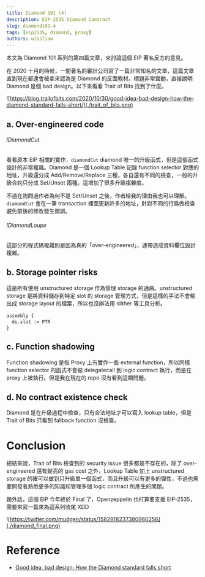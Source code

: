 ```yaml
---
title: Diamond 101 (4)
description: EIP-2535 Diamond Contract
slug: diamond101-4
tags: [eip2535, diamond, proxy]
authors: wiasliaw
---
```


本文為 Diamond 101 系列的第四篇文章，來討論這個 EIP 著名反方的意見。

<!--truncate-->

在 2020 十月的時候，一間著名的審計公司寫了一篇非常知名的文章，這篇文章直到現在都還會被拿來認為是 Diamond 的反面教材。標題非常聳動，直接說明 Diamond 是個 bad design。以下來看看 Trait of Bits 找到了什麼。

![https://blog.trailofbits.com/2020/10/30/good-idea-bad-design-how-the-diamond-standard-falls-short/](./trait_of_bits.png)

## a. Over-engineered code

###### IDiamondCut

看看原本 EIP 相關的實作，`diamondCut` diamond 唯一的升級函式，但是這個函式設計的非常複雜。Diamond 是一個 Lookup Table 記錄 function selector 對應的地址，升級還分成 Add/Remove/Replace 三種，各自還有不同的檢查，一般的升級合約只分成 Set/Unset 兩種。這增加了很多升級複雜度。

不過在詢問過作者為何不是 Set/Unset 之後，作者給我的理由我也可以理解。`diamondCut` 會在一筆 transaction 裡面更新許多的地址，針對不同的行爲做檢查避免前後的修改發生錯誤。

###### IDiamondLoupe

這部分的程式碼複雜則是因為真的「over-engineered」，連帶造成資料欄位設計複雜。

## b. Storage pointer risks

這是所有使用 unstructured storage 作為管理 storage 的通病。unstructured storage 是將資料儲存到特定 slot 的 storage 管理方式，但是這樣的手法不會輸出成 storage layout 的檔案，所以也沒辦法用 slither 等工具分析。

```solidity
assembly {
  ds.slot := PTR
}
```

## c. Function shadowing

Function shadowing 是指 Proxy 上有實作一些 external function，所以同樣 function selector 的函式不會被 delegatecall 到 logic contract 執行，而是在 proxy 上被執行。但是我在現在的 repo 沒有看到這類問題。

## d. No contract existence check

Diamond 是在升級過程中檢查，只有合法地址才可以寫入 lookup table，但是 Trait of Bits 只看到 fallback function 沒檢查。

# Conclusion

總結來說，Trait of Bits 檢查到的 security issue 很多都是不存在的，除了 over-engineered 還有變高的 gas cost 之外，Lookup Table 加上 unstructured storage 的確可以做到只升級單一個函式，而且升級可以有更多的彈性，不過也需要開發者熟悉更多的知識和管理多個 logic contract 所產生的問題。

題外話，這個 EIP 今年終於 Final 了，Openzeppelin 也打算要支援 EIP-2535，需要來寫一篇來為這系列收尾 XDD

![https://twitter.com/mudgen/status/1582918237380960256](./diamond_final.png)

# Reference

- [Good idea, bad design: How the Diamond standard falls short](https://blog.trailofbits.com/2020/10/30/good-idea-bad-design-how-the-diamond-standard-falls-short/)

